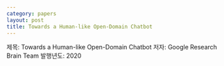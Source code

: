 ```yaml
---
category: papers
layout: post
title: Towards a Human-like Open-Domain Chatbot
---
```


제목: Towards a Human-like Open-Domain Chatbot
저자: Google Research Brain Team
발행년도: 2020
